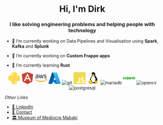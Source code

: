 <h1 align="center">Hi, I'm Dirk</h1>
<h3 align="center">I like solving engineering problems and helping people with technology</h3>

- 🔭 I’m currently working on Data Pipelines and Visualisation using **Spark**, **Kafka** and **Splunk**

- 🔭 I’m currently working on **Custom Frappe apps**

- 🌱 I’m currently learning **Rust**


<p align="center">
  <img src="https://raw.githubusercontent.com/devicons/devicon/master/icons/python/python-plain.svg" alt="python" width="40" height="40"/>
  <img src="https://raw.githubusercontent.com/devicons/devicon/master/icons/angularjs/angularjs-plain.svg" alt="angularjs" width="40" height="40"/> 
  <img src="https://raw.githubusercontent.com/devicons/devicon/master/icons/amazonwebservices/amazonwebservices-original-wordmark.svg" alt="aws" width="40" height="40"/>
  <img src="https://raw.githubusercontent.com/devicons/devicon/master/icons/azure/azure-original.svg" alt="azure" width="40" height="40"/> 
  <img src="https://www.vectorlogo.zone/logos/git-scm/git-scm-icon.svg" alt="git" width="40" height="40"/> 
  <img src="https://raw.githubusercontent.com/devicons/devicon/master/icons/javascript/javascript-plain.svg" alt="javascript" width="40" height="40"/> 
  <img src="https://raw.githubusercontent.com/devicons/devicon/master/icons/linux/linux-original.svg" alt="linux" width="40" height="40"/> 
  <img src="https://www.vectorlogo.zone/logos/mariadb/mariadb-icon.svg" alt="mariadb" width="40" height="40"/> 
  <img src="https://raw.githubusercontent.com/devicons/devicon/master/icons/nginx/nginx-original.svg" alt="nginx" width="40" height="40"/> 
  <img src="https://upload.wikimedia.org/wikipedia/commons/3/32/OpenCV_Logo_with_text_svg_version.svg" alt="opencv" width="40" height="40"/> 
  <img src="https://upload.wikimedia.org/wikipedia/commons/2/29/Postgresql_elephant.svg" alt="postgresql" width="40" height="40"/> 
</p>

*Other Links*
- <a href="https://linkedin.com/in/dirkvdlaarse" target="blank">📃 LinkedIn</a>
- <a href="https://dev.laarse.co.za/" target="blank">📧 Contact</a>
- <a href="https://mabaki.laarse.co.za/" target="blank">🏛️ Museum of Mediocre Mabaki</a>
